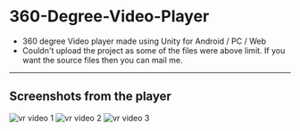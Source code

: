 # 360-Degree-Video-Player
* 360 degree Video player made using Unity for Android / PC / Web
* Couldn't upload the project as some of the files were above limit. If you want the source files then you can mail me.
---
## Screenshots from the player
![vr video 1](https://user-images.githubusercontent.com/36204389/47662648-59689f80-dbc1-11e8-96cf-94169f3db2ce.png)
![vr video 2](https://user-images.githubusercontent.com/36204389/47662650-59689f80-dbc1-11e8-852c-ba7ad9727a17.png)
![vr video 3](https://user-images.githubusercontent.com/36204389/47662652-5a013600-dbc1-11e8-8de2-fdc2b9d28301.png)


